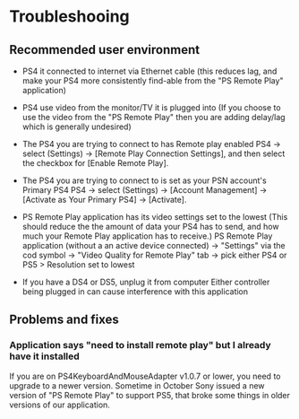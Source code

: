 # Troubleshooing


## Recommended user environment

* PS4 it connected to internet via Ethernet cable
  (this reduces lag, and make your PS4 more consistently find-able from the "PS Remote Play" application)

* PS4 use video from the monitor/TV it is plugged into
  (If you choose to use the video from the "PS Remote Play" then you are adding delay/lag which is generally undesired)

* The PS4 you are trying to connect to has Remote play enabled
  PS4 ->  select (Settings) -> [Remote Play Connection Settings], and then select the checkbox for [Enable Remote Play].

* The PS4 you are trying to connect to is set as your PSN account's Primary PS4
  PS4 -> select (Settings) -> [Account Management] -> [Activate as Your Primary PS4] -> [Activate].

* PS Remote Play application has its video settings set to the lowest
  (This should reduce the the amount of data your PS4 has to send, and how much your Remote Play application has to receive.)
  PS Remote Play application (without a an active device connected) -> "Settings" via the cod symbol -> "Video Quality for Remote Play" tab -> pick either PS4 or PS5 > Resolution set to lowest

* If you have a DS4 or DS5, unplug it from computer
  Either controller being plugged in can cause interference with this application


## Problems and fixes

### Application says "need to  install remote play" but I already have it installed
If you are on PS4KeyboardAndMouseAdapter v1.0.7 or lower, you need to upgrade to a newer version. Sometime in October Sony issued a new version of "PS Remote Play" to support PS5, that broke some things in older versions of our application.
